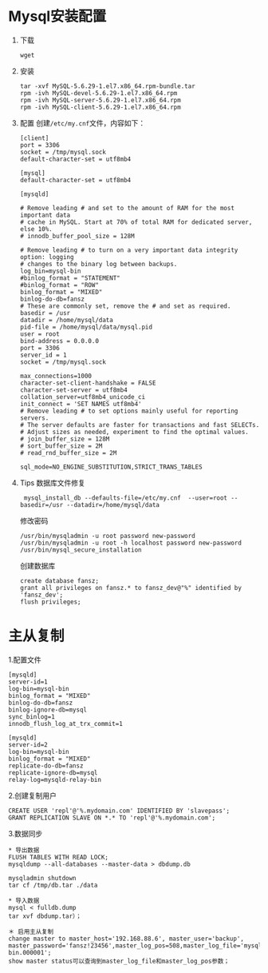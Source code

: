 # Mysql安装配置
1. 下载

	```shell
	wget 
	```
2. 安装

	```shell
	tar -xvf MySQL-5.6.29-1.el7.x86_64.rpm-bundle.tar
	rpm -ivh MySQL-devel-5.6.29-1.el7.x86_64.rpm
	rpm -ivh MySQL-server-5.6.29-1.el7.x86_64.rpm
	rpm -ivh MySQL-client-5.6.29-1.el7.x86_64.rpm
	```
3. 配置
 创建```/etc/my.cnf```文件，内容如下：
 
	 ```shell
	[client]
	port = 3306
	socket = /tmp/mysql.sock
	default-character-set = utf8mb4
	
	[mysql]
	default-character-set = utf8mb4
	
	[mysqld]
	
	# Remove leading # and set to the amount of RAM for the most important data
	# cache in MySQL. Start at 70% of total RAM for dedicated server, else 10%.
	# innodb_buffer_pool_size = 128M
	
	# Remove leading # to turn on a very important data integrity option: logging
	# changes to the binary log between backups.
	 log_bin=mysql-bin
	 #binlog_format = "STATEMENT"
	 #binlog_format = "ROW"
	 binlog_format = "MIXED"
	 binlog-do-db=fansz
	# These are commonly set, remove the # and set as required.
	 basedir = /usr
	 datadir = /home/mysql/data
	 pid-file = /home/mysql/data/mysql.pid
	 user = root
	 bind-address = 0.0.0.0
	 port = 3306
	 server_id = 1
	 socket = /tmp/mysql.sock
	
	 max_connections=1000
	 character-set-client-handshake = FALSE
	 character-set-server = utf8mb4
	 collation_server=utf8mb4_unicode_ci
	 init_connect = 'SET NAMES utf8mb4'
	# Remove leading # to set options mainly useful for reporting servers.
	# The server defaults are faster for transactions and fast SELECTs.
	# Adjust sizes as needed, experiment to find the optimal values.
	# join_buffer_size = 128M
	# sort_buffer_size = 2M
	# read_rnd_buffer_size = 2M
	
	sql_mode=NO_ENGINE_SUBSTITUTION,STRICT_TRANS_TABLES
	 ```
	
4. Tips
 	  数据库文件修复
 	  
	``` shell
	 mysql_install_db --defaults-file=/etc/my.cnf  --user=root --basedir=/usr --datadir=/home/mysql/data
	```
 
   修改密码
   
	 ``` shell
   /usr/bin/mysqladmin -u root password new-password
   /usr/bin/mysqladmin -u root -h localhost password new-password
   /usr/bin/mysql_secure_installation
	 ```
	 
   创建数据库
   
   ``` shell
   create database fansz;
   grant all privileges on fansz.* to fansz_dev@"%" identified by 'fansz_dev';
   flush privileges;
   ``` 

# 主从复制

1.配置文件

    [mysqld]
    server-id=1
    log-bin=mysql-bin
    binlog_format = "MIXED"
    binlog-do-db=fansz
    binlog-ignore-db=mysql 
    sync_binlog=1 
    innodb_flush_log_at_trx_commit=1
    
    [mysqld]
    server-id=2
    log-bin=mysql-bin
    binlog_format = "MIXED"
    replicate-do-db=fansz
    replicate-ignore-db=mysql
    relay-log=mysqld-relay-bin
	

2.创建复制用户
		
	CREATE USER 'repl'@'%.mydomain.com' IDENTIFIED BY 'slavepass';
	GRANT REPLICATION SLAVE ON *.* TO 'repl'@'%.mydomain.com';
     
3.数据同步

    * 导出数据
    FLUSH TABLES WITH READ LOCK;
    mysqldump --all-databases --master-data > dbdump.db
    
    mysqladmin shutdown
    tar cf /tmp/db.tar ./data
    
    * 导入数据
    mysql < fulldb.dump
    tar xvf dbdump.tar）；
    
    ＊ 启用主从复制 
    change master to master_host='192.168.88.6', master_user='backup', master_password='fansz!23456',master_log_pos=508,master_log_file='mysql-bin.000001';
    show master status可以查询到master_log_file和master_log_pos参数；
   
   

   
   


